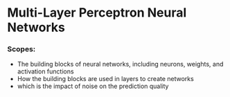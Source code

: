 # Multi-Layer Perceptron Neural Networks

### Scopes:

- The building blocks of neural networks, including neurons, weights, and activation functions
- How the building blocks are used in layers to create networks
- which is the impact of noise on the prediction quality